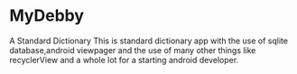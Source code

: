 # MyDebby
A Standard Dictionary
This is standard dictionary app with the use of sqlite database,android viewpager and the use of many other things like recyclerView and 
a whole lot for a starting android developer.
